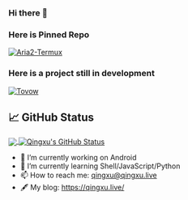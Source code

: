 ### Hi there 👋

<!--
**QingxuMo/QingxuMo** is a ✨ _special_ ✨ repository because its `README.md` (this file) appears on your GitHub profile.

Here are some ideas to get you started:

- 🔭 I’m currently working on ...
- 🌱 I’m currently learning ...
- 👯 I’m looking to collaborate on ...
- 🤔 I’m looking for help with ...
- 💬 Ask me about ...
- 📫 How to reach me: ...
- 😄 Pronouns: ...
- ⚡ Fun fact: ...
-->

### Here is Pinned Repo
[![Aria2-Termux](https://github-readme-stats.vercel.app/api/pin/?username=QingxuMo&repo=Aria2-Termux)](https://github.com/QingxuMo/Aria2-Termux)

### Here is a project still in development
[![Tovow](https://github-readme-stats.vercel.app/api/pin/?username=QingxuMo&repo=Tovow)](https://github.com/QingxuMo/Tovow)

## &#x1f4c8; GitHub Status

<a href="https://github.com/QingxuMo/QingxuMo">
  <img align="center" src="https://github-readme-stats.vercel.app/api/top-langs/?username=QingxuMo&hide=html&title_color=ffffff&text_color=c9cacc&icon_color=2bbc8a&bg_color=1d1f21" />
</a>
<a href="https://github.com/QingxuMo/QingxuMo">
  <img align="center" src="https://github-readme-stats.vercel.app/api?username=QingxuMo&show_icons=true&line_height=27&count_private=true&title_color=ffffff&text_color=c9cacc&icon_color=2bbc8a&bg_color=1d1f21" alt="Qingxu's GitHub Status" />
</a>

- 🔭 I’m currently working on Android
- 🌱 I’m currently learning Shell/JavaScript/Python
- 📫 How to reach me: [qingxu@qingxu.live](mailto:qingxu@qingxu.live)
- 🖋️ My blog: https://qingxu.live/

